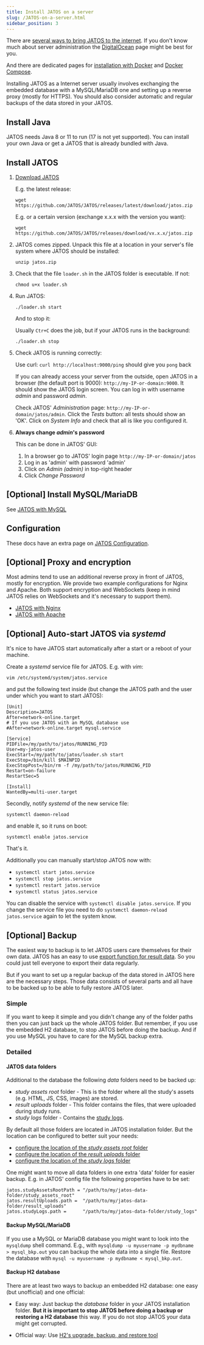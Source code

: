 ```yaml
---
title: Install JATOS on a server
slug: /JATOS-on-a-server.html
sidebar_position: 3
---
```


There are [several ways to bring JATOS to the internet](Bring-your-JATOS-online.html). If you don't know much about server administration the [DigitalOcean](JATOS-on-DigitalOcean.html) page might be best for you.

And there are dedicated pages for [installation with Docker](/Install-JATOS-via-Docker.html) and [Docker Compose](/JATOS-with-Docker-Compose.html).

Installing JATOS as a Internet server usually involves exchanging the embedded database with a MySQL/MariaDB one and setting up a reverse proxy (mostly for HTTPS). You should also consider automatic and regular backups of the data stored in your JATOS.


## Install Java

JATOS needs Java 8 or 11 to run (17 is not yet supported). You can install your own Java or get a JATOS that is already bundled with Java. 


## Install JATOS

1. [Download JATOS](https://github.com/JATOS/JATOS/releases)

   E.g. the latest release:

   ```shell
   wget https://github.com/JATOS/JATOS/releases/latest/download/jatos.zip
   ```

   E.g. or a certain version (exchange x.x.x with the version you want):
   
   ```shell
   wget https://github.com/JATOS/JATOS/releases/download/vx.x.x/jatos.zip
   ```

1. JATOS comes zipped. Unpack this file at a location in your server's file system where JATOS should be installed:

   ```shell
   unzip jatos.zip
   ```

1. Check that the file `loader.sh` in the JATOS folder is executable. If not:

   ```shell
   chmod u+x loader.sh
   ```

1. Run JATOS:

   ```shell
   ./loader.sh start
   ```

   And to stop it:

   Usually `Ctr+C` does the job, but if your JATOS runs in the background:

   ```shell
   ./loader.sh stop
   ```

1. Check JATOS is running correctly:

   Use curl: `curl http://localhost:9000/ping` should give you `pong` back
   
   If you can already access your server from the outside, open JATOS in a browser (the default port is 9000): `http://my-IP-or-domain:9000`. It should show the JATOS login screen. You can log in with username _admin_ and password _admin_.
   
   Check JATOS' _Administration_ page: `http://my-IP-or-domain/jatos/admin`. Click the _Tests_ button: all tests should show an 'OK'. Click on  _System Info_ and check that all is like you configured it.

1. **Always change _admin_'s password**

   This can be done in JATOS' GUI:

   1. In a browser go to JATOS' login page `http://my-IP-or-domain/jatos` 
   1. Log in as 'admin' with password 'admin'
   1. Click on _Admin (admin)_ in top-right header
   1. Click _Change Password_


## [Optional] Install MySQL/MariaDB

See [JATOS with MySQL](JATOS-with-MySQL.html)


## Configuration

These docs have an extra page on [JATOS Configuration](JATOS_Configuration.html).


## [Optional] Proxy and encryption

Most admins tend to use an additional reverse proxy in front of JATOS, mostly for encryption. We provide two example configurations for Nginx and Apache. Both support encryption and WebSockets (keep in mind JATOS relies on WebSockets and it's necessary to support them).

* [JATOS with Nginx](JATOS-with-Nginx.html)
* [JATOS with Apache](JATOS-with-Apache.html)


## [Optional] Auto-start JATOS via _systemd_

It's nice to have JATOS start automatically after a start or a reboot of your machine.

Create a _systemd_ service file for JATOS. E.g. with _vim_:

```shell
vim /etc/systemd/system/jatos.service
```

and put the following text inside (but change the JATOS path and the user under which you want to start JATOS):

```shell
[Unit]
Description=JATOS
After=network-online.target
# If you use JATOS with an MySQL database use
#After=network-online.target mysql.service

[Service]
PIDFile=/my/path/to/jatos/RUNNING_PID
User=my-jatos-user
ExecStart=/my/path/to/jatos/loader.sh start
ExecStop=/bin/kill $MAINPID
ExecStopPost=/bin/rm -f /my/path/to/jatos/RUNNING_PID
Restart=on-failure
RestartSec=5

[Install]
WantedBy=multi-user.target
```

Secondly, notify _systemd_ of the new service file:

```shell
systemctl daemon-reload
```

and enable it, so it runs on boot:

```shell
systemctl enable jatos.service
```

That's it.

Additionally you can manually start/stop JATOS now with:
* `systemctl start jatos.service`
* `systemctl stop jatos.service`
* `systemctl restart jatos.service`
* `systemctl status jatos.service`

You can disable the service with `systemctl disable jatos.service`. If you change the service file you need to do `systemctl daemon-reload jatos.service` again to let the system know.


## [Optional] Backup

The easiest way to backup is to let JATOS users care themselves for their own data. JATOS has an easy to use [export function for result data](Manage-results.html). So you could just tell everyone to export their data regularly.

But if you want to set up a regular backup of the data stored in JATOS here are the necessary steps. Those data consists of several parts and all have to be backed up to be able to fully restore JATOS later.

### Simple

If you want to keep it simple and you didn't change any of the folder paths then you can just back up the whole JATOS folder. But remember, if you use the embedded H2 database, to stop JATOS before doing the backup. And if you use MySQL you have to care for the MySQL backup extra.

### Detailed

#### JATOS data folders

Additional to the database the following _data_ folders need to be backed up:

* _study assets root_ folder - This is the folder where all the study's assets (e.g. HTML, JS, CSS, images) are stored.
* _result uploads_ folder - This folder contains the files, that were uploaded during study runs.
* _study logs_ folder - Contains the [study logs](Study-Log.html).

By default all those folders are located in JATOS installation folder. But the location can be configured to better suit your needs: 

* [configure the location of the _study assets root_ folder](/JATOS_Configuration.html#study-assets-root-path)
* [configure the location of the _result uploads_ folder](/JATOS_Configuration.html#study-logs)
* [configure the location of the _study logs_ folder](/JATOS_Configuration.html#result-file-uploading)

One might want to move all data folders in one extra 'data' folder for easier backup. E.g. in JATOS' config file the following properties have to be set:

~~~shell
jatos.studyAssetsRootPath = "/path/to/my/jatos-data-folder/study_assets_root"
jatos.resultUploads.path =  "/path/to/my/jatos-data-folder/result_uploads"
jatos.studyLogs.path =      "/path/to/my/jatos-data-folder/study_logs"
~~~

#### Backup MySQL/MariaDB

If you use a MySQL or MariaDB database you might want to look into the `mysqldump` shell command. E.g., with `mysqldump -u myusername -p mydbname > mysql_bkp.out` you can backup the whole data into a single file. Restore the database with `mysql -u myusername -p mydbname < mysql_bkp.out`.

#### Backup H2 database

There are at least two ways to backup an embedded H2 database: one easy (but unofficial) and one official:

* Easy way: Just backup the _database_ folder in your JATOS installation folder. **But it is important to stop JATOS before doing a backup or restoring a H2 database** this way. If you do not stop JATOS your data might get corrupted.

* Official way: Use [H2's upgrade, backup, and restore tool](http://www.h2database.com/html/tutorial.html#upgrade_backup_restore)
